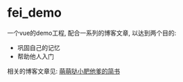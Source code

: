 # fei_demo
一个vue的demo工程, 配合一系列的博客文章, 以达到两个目的: 
* 巩固自己的记忆
* 帮助他人入门

相关的博客文章见: 
[萌萌哒小肥他爹的简书](https://www.jianshu.com/p/439b0d12749d)
